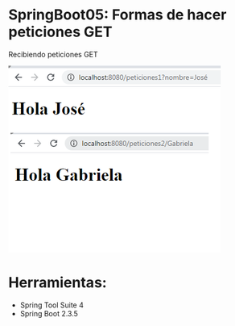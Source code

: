 # SpringBoot05: Formas de hacer peticiones GET
Recibiendo peticiones GET

![](https://raw.githubusercontent.com/ctec105/SpringBoot05/master/image.png)

# Herramientas:
- Spring Tool Suite 4
- Spring Boot 2.3.5

